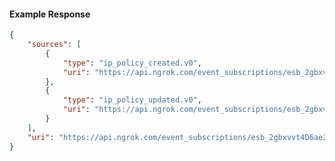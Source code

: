 <!-- Code generated for API Clients. DO NOT EDIT. -->

#### Example Response

```json
{
	"sources": [
		{
			"type": "ip_policy_created.v0",
			"uri": "https://api.ngrok.com/event_subscriptions/esb_2gbxvvt4D6ae2bNQnwVr3gN941X/sources/ip_policy_created.v0"
		},
		{
			"type": "ip_policy_updated.v0",
			"uri": "https://api.ngrok.com/event_subscriptions/esb_2gbxvvt4D6ae2bNQnwVr3gN941X/sources/ip_policy_updated.v0"
		}
	],
	"uri": "https://api.ngrok.com/event_subscriptions/esb_2gbxvvt4D6ae2bNQnwVr3gN941X/sources"
}
```
